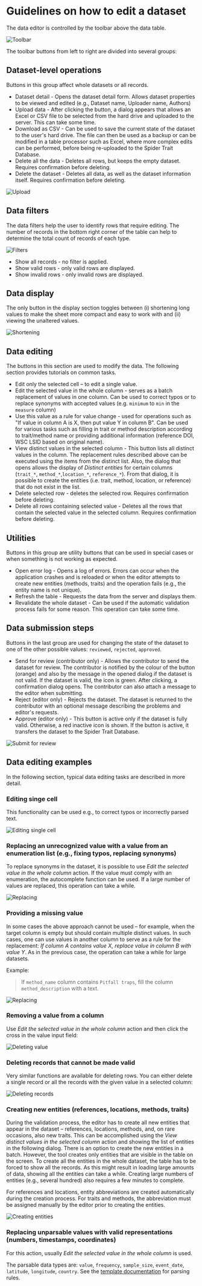 # Guidelines on how to edit a dataset

The data editor is controlled by the toolbar above the data table.

![Toolbar](img/toolbar.gif)

The toolbar buttons from left to right are divided into several groups:

## Dataset-level operations

Buttons in this group affect whole datasets or all records.

* Dataset detail - Opens the dataset detail form. Allows dataset properties to be viewed and edited (e.g., Dataset name, Uploader name, Authors)
* Upload data - After clicking the button, a dialog appears that allows an Excel or CSV file to be selected from the hard drive and uploaded to the server. This can take some time.
* Download as CSV - Can be used to save the current state of the dataset to the user's hard drive. The file can then be used as a backup or can be modified in a table processor such as Excel, where more complex edits can be performed, before being re-uploaded to the Spider Trait Database.
* Delete all the data - Deletes all rows, but keeps the empty dataset. Requires confirmation before deleting.
* Delete the dataset - Deletes all data, as well as the dataset information itself. Requires confirmation before deleting.

![Upload](img/upload.gif)

## Data filters

The data filters help the user to identify rows that require editing. The number of records in the bottom right corner of the table can help to determine the total count of records of each type.

![Filters](img/valid-filter.gif)

* Show all records - no filter is applied.
* Show valid rows - only valid rows are displayed.
* Show invalid rows - only invalid rows are displayed.

## Data display

The only button in the display section toggles between (i) shortening long values to make the sheet more compact and easy to work with and (ii) viewing the unaltered values.

![Shortening](img/shortening.gif)

## Data editing

The buttons in this section are used to modify the data. The following section provides tutorials on common tasks.

* Edit only the selected cell – to edit a single value.
* Edit the selected value in the whole column - serves as a batch replacement of values in one column. Can be used to correct typos or to replace synonyms with accepted values (e.g. `minimum` to `min` in the `measure` column)
* Use this value as a rule for value change - used for operations such as "If value in column A is X, then put value Y in column B". Can be used for various tasks such as filling in trait or method description according to trait/method name or providing additional information (reference DOI, WSC LSID based on original name).
* View distinct values in the selected column - This button lists all distinct values in the column. The replacement rules described above can be executed using the items from the distinct list. Also, the dialog that opens allows the display of _Distinct entities_ for certain columns (`trait_*`, `method_*`,`location_*`, `reference_*`). From that dialog, it is possible to create the entities (i.e. trait, method, location, or reference) that do not exist in the list.
* Delete selected row - deletes the selected row. Requires confirmation before deleting.
* Delete all rows containing selected value - Deletes all the rows that contain the selected value in the selected column. Requires confirmation before deleting.

## Utilities

Buttons in this group are utility buttons that can be used in special cases or when something is not working as expected.

* Open error log - Opens a log of errors. Errors can occur when the application crashes and is reloaded or when the editor attempts to create new entities (methods, traits) and the operation fails (e.g., the entity name is not unique).
* Refresh the table - Requests the data from the server and displays them.
* Revalidate the whole dataset - Can be used if the automatic validation process fails for some reason. This operation can take some time.

## Data submission steps

Buttons in the last group are used for changing the state of the dataset to one of the other possible values: `reviewed`, `rejected`, `approved`.

* Send for review (contributor only) - Allows the contributor to send the dataset for review. The contributor is notified by the colour of the button (orange) and also by the message in the opened dialog if the dataset is not valid. If the dataset is valid, the icon is green. After clicking, a confirmation dialog opens. The contributor can also attach a message to the editor when submitting.
* Reject (editor only) - Rejects the dataset. The dataset is returned to the contributor with an optional message describing the problems and editor's requests.
* Approve (editor only) - This button is active only if the dataset is fully valid. Otherwise, a red inactive icon is shown. If the button is active, it transfers the dataset to the Spider Trait Database.

![Submit for review](img/submitting.gif)

## Data editing examples

In the following section, typical data editing tasks are described in more detail.

### Editing singe cell

This functionality can be used e.g., to correct typos or incorrectly parsed text.

![Editing single cell](img/single-cell.gif)

### Replacing an unrecognized value with a value from an enumeration list (e.g., fixing typos, replacing synonyms)

To replace synonyms in the dataset, it is possible to use _Edit the selected value in the whole column_ action. If the value must comply with an enumeration, the autocomplete function can be used. If a large number of values are replaced, this operation can take a while.

![Replacing](img/replacing.gif)

### Providing a missing value

In some cases the above approach cannot be used – for example, when the target column is empty but should contain multiple distinct values. In such cases, one can use values in another column to serve as a rule for the replacement: _If column A contains value X, replace value in column B with value Y_. As in the previous case, the operation can take a while for large datasets.

Example:

> If `method_name` column contains `Pitfall traps`, fill the column `method_description` with a text.

![Replacing](img/rule.gif)

### Removing a value from a column

Use _Edit the selected value in the whole column_ action and then click the cross in the value input field:

![Deleting value](img/delete-value.gif)

### Deleting records that cannot be made valid

Very similar functions are available for deleting rows. You can either delete a single record or all the records with the given value in a selected column:

![Deleting records](img/delete-records.gif)

### Creating new entities (references, locations, methods, traits)

During the validation process, the editor has to create all new entities that appear in the dataset – references, locations, methods, and, on rare occasions, also new traits. This can be accomplished using the _View distinct values in the selected column_ action and showing the list of entities in the following dialog. There is an option to create the new entities in a batch. However, the tool creates only entities that are visible in the table on the screen. To create all the entities in the whole dataset, the table has to be forced to show all the records. As this might result in loading large amounts of data, showing all the entities can take a while. Creating large numbers of entities (e.g., several hundred) also requires a few minutes to complete.

For references and locations, entity abbreviations are created automatically during the creation process. For traits and methods, the abbreviation must be assigned manually by the editor prior to creating the entities.

![Creating entities](img/entities.gif)

### Replacing unparsable values with valid representations (numbers, timestamps, coordinates)

For this action, usually _Edit the selected value in the whole column_ is used.

The parsable data types are: `value`, `frequency`, `sample_size`, `event_date`,
`latitude`, `longitude`, `country`. See the [template documentation](template.md) for parsing rules.
